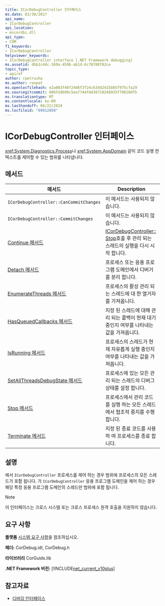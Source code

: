 ```yaml
---
title: ICorDebugController 인터페이스
ms.date: 03/30/2017
api_name:
- ICorDebugController
api_location:
- mscordbi.dll
api_type:
- COM
f1_keywords:
- ICorDebugController
helpviewer_keywords:
- ICorDebugController interface [.NET Framework debugging]
ms.assetid: dbb1c4dc-269a-459b-ab1d-6c70788782ce
topic_type:
- apiref
author: rpetrusha
ms.author: ronpet
ms.openlocfilehash: e2a083f46f24d6f3f24c63dd2415b85f975cfa29
ms.sourcegitcommit: 68653db98c5ea7744fd438710248935f70020dfb
ms.translationtype: MT
ms.contentlocale: ko-KR
ms.lasthandoff: 08/22/2019
ms.locfileid: "69912858"
---
```

# <a name="icordebugcontroller-interface"></a>ICorDebugController 인터페이스

<xref:System.Diagnostics.Process>나 <xref:System.AppDomain> 같이 코드 실행 컨텍스트를 제어할 수 있는 범위를 나타냅니다.  
  
## <a name="methods"></a>메서드  
  
|메서드|Description|  
|------------|-----------------|  
|`ICorDebugController::CanCommitChanges`|이 메서드는 사용되지 않습니다.|  
|`ICorDebugController::CommitChanges`|이 메서드는 사용되지 않습니다.|  
|[Continue 메서드](../../../../docs/framework/unmanaged-api/debugging/icordebugcontroller-continue-method.md)|[ICorDebugController:: Stop](../../../../docs/framework/unmanaged-api/debugging/icordebugcontroller-stop-method.md)호출 후 관리 되는 스레드의 실행을 다시 시작 합니다.|  
|[Detach 메서드](../../../../docs/framework/unmanaged-api/debugging/icordebugcontroller-detach-method.md)|프로세스 또는 응용 프로그램 도메인에서 디버거를 분리 합니다.|  
|[EnumerateThreads 메서드](../../../../docs/framework/unmanaged-api/debugging/icordebugcontroller-enumeratethreads-method.md)|프로세스의 활성 관리 되는 스레드에 대 한 열거자를 가져옵니다.|  
|[HasQueuedCallbacks 메서드](../../../../docs/framework/unmanaged-api/debugging/icordebugcontroller-hasqueuedcallbacks-method.md)|지정 된 스레드에 대해 관리 되는 콜백이 현재 대기 중인지 여부를 나타내는 값을 가져옵니다.|  
|[IsRunning 메서드](../../../../docs/framework/unmanaged-api/debugging/icordebugcontroller-isrunning-method.md)|프로세스의 스레드가 현재 자유롭게 실행 중인지 여부를 나타내는 값을 가져옵니다.|  
|[SetAllThreadsDebugState 메서드](../../../../docs/framework/unmanaged-api/debugging/icordebugcontroller-setallthreadsdebugstate-method.md)|프로세스에 있는 모든 관리 되는 스레드의 디버그 상태를 설정 합니다.|  
|[Stop 메서드](../../../../docs/framework/unmanaged-api/debugging/icordebugcontroller-stop-method.md)|프로세스에서 관리 코드를 실행 하는 모든 스레드에서 협조적 중지를 수행 합니다.|  
|[Terminate 메서드](../../../../docs/framework/unmanaged-api/debugging/icordebugcontroller-terminate-method.md)|지정 된 종료 코드를 사용 하 여 프로세스를 종료 합니다.|  
  
## <a name="remarks"></a>설명  
 에서 `ICorDebugController` 프로세스를 제어 하는 경우 범위에 프로세스의 모든 스레드가 포함 됩니다. 가 `ICorDebugController` 응용 프로그램 도메인을 제어 하는 경우 해당 특정 응용 프로그램 도메인의 스레드만 범위에 포함 됩니다.  
  
> [!NOTE]
> 이 인터페이스는 크로스 시스템 또는 크로스 프로세스 원격 호출을 지원하지 않습니다.  
  
## <a name="requirements"></a>요구 사항  
 **플랫폼** [시스템 요구 사항](../../../../docs/framework/get-started/system-requirements.md)을 참조하십시오.  
  
 **헤더:** CorDebug.idl, CorDebug.h  
  
 **라이브러리** CorGuids.lib  
  
 **.NET Framework 버전:** [!INCLUDE[net_current_v10plus](../../../../includes/net-current-v10plus-md.md)]  
  
## <a name="see-also"></a>참고자료

- [디버깅 인터페이스](../../../../docs/framework/unmanaged-api/debugging/debugging-interfaces.md)
